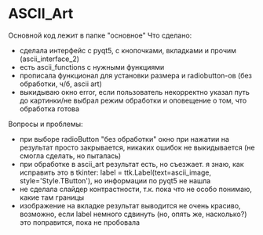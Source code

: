# ASCII_Art

Основной код лежит в папке "основное"
Что сделано:
* сделала интерфейс с pyqt5, с кнопочками, вкладками и прочим (ascii_interface_2)
* есть ascii_functions с нужными функциями
* прописала функционал для установки размера и radiobutton-ов (без обработки, ч/б, ascii art)
* выкидываю окно error, если пользователь некорректно указал путь до картинки/не выбрал режим обработки и оповещение о том, что обработка готова

Вопросы и проблемы:
* при выборе radioButton "без обработки" окно при нажатии на результат просто закрывается, никаких ошибок не выкидывается (не смогла сделать, но пыталась)
* при обработке в ascii_art результат есть, но съезжает. я знаю, как исправить это в tkinter: label = ttk.Label(text=ascii_image, style='Style.TButton'), но информации по pyqt5 не нашла
* не сделала слайдер контрастности, т.к. пока что не особо понимаю, какие там границы
* изображение на вкладке результат выводится не очень красиво, возможно, если label немного сдвинуть (но, опять же, насколько?) это поправится, пока не пробовала
